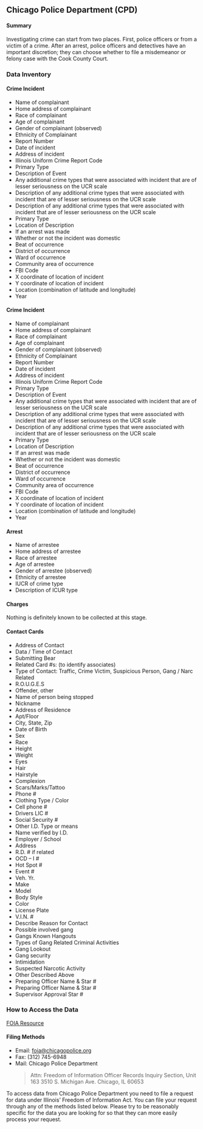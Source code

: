 ## Chicago Police Department (CPD)

#### Summary
Investigating crime can start from two places. First, police officers or from a victim of a crime. After an arrest, police officers and detectives have an important discretion; they can choose whether to file a misdemeanor or felony case with the Cook County Court.  

### Data Inventory

#### Crime Incident
* Name of complainant
* Home address of complainant
* Race of complainant
* Age of complainant
* Gender of complainant (observed)
* Ethnicity of Complainant
* Report Number
* Date of incident
* Address of incident
* Illinois Uniform Crime Report Code
* Primary Type
* Description of Event
* Any additional crime types that were associated with incident that are of lesser seriousness on the UCR scale
* Description of any additional crime types that were associated with incident that are of lesser seriousness on the UCR scale
* Description of any additional crime types that were associated with incident that are of lesser seriousness on the UCR scale
* Primary Type
* Location of Description
* If an arrest was made
* Whether or not the incident was domestic
* Beat of occurrence
* District of occurrence
* Ward of occurrence
* Community area of occurrence
* FBI Code
* X coordinate of location of incident
* Y coordinate of location of incident
* Location (combination of latitude and longitude)
* Year       

#### Crime Incident
* Name of complainant
* Home address of complainant
* Race of complainant
* Age of complainant
* Gender of complainant (observed)
* Ethnicity of Complainant
* Report Number
* Date of incident
* Address of incident
* Illinois Uniform Crime Report Code
* Primary Type
* Description of Event
* Any additional crime types that were associated with incident that are of lesser seriousness on the UCR scale
* Description of any additional crime types that were associated with incident that are of lesser seriousness on the UCR scale
* Description of any additional crime types that were associated with incident that are of lesser seriousness on the UCR scale
* Primary Type
* Location of Description
* If an arrest was made
* Whether or not the incident was domestic
* Beat of occurrence
* District of occurrence
* Ward of occurrence
* Community area of occurrence
* FBI Code
* X coordinate of location of incident
* Y coordinate of location of incident
* Location (combination of latitude and longitude)
* Year    

#### Arrest
* Name of arrestee
* Home address of arrestee
* Race of arrestee
* Age of arrestee
* Gender of arrestee (observed)
* Ethnicity of arrestee
* IUCR of crime type
* Description of ICUR type

#### Charges
Nothing is definitely known to be collected at this stage.  

#### Contact Cards
* Address of Contact
* Data / Time of Contact
* Submitting Bear
* Related Card #s: (to identify associates)
* Type of Contact: Traffic, Crime Victim, Suspicious Person, Gang / Narc Related 
* R.O.U.G.E.S
* Offender, other
* Name of person being stopped
* Nickname
* Address of Residence
* Apt/Floor
* City, State, Zip
* Date of Birth
* Sex
* Race
* Height
* Weight
* Eyes
* Hair
* Hairstyle
* Complexion
* Scars/Marks/Tattoo
* Phone #
* Clothing Type / Color
* Cell phone #
* Drivers LIC #
* Social Security #
* Other I.D. Type or means
* Name verified by I.D.
* Employer / School
* Address
* R.D. # if related
* OCD – I #
* Hot Spot #
* Event #
* Veh. Yr.
* Make
* Model
* Body Style
* Color
* License Plate
* V.I.N. #
* Describe Reason for Contact
* Possible involved gang
* Gangs Known Hangouts
* Types of Gang Related Criminal Activities
* Gang Lookout
* Gang security
* Intimidation
* Suspected Narcotic Activity
* Other Described Above
* Preparing Officer Name & Star #
* Preparing Officer Name & Star #
* Supervisor Approval Star #    

### How to Access the Data
[FOIA Resource](https://portal.chicagopolice.org/portal/page/portal/ClearPath/About%20CPD/Freedom%20of%20Information%20Act%20%28FOIA%29)  


#### Filing Methods
* Email: foia@chicagopolice.org
* Fax: (312) 745-6948
* Mail: Chicago Police Department
    > Attn: Freedom of Information Officer
    > Records Inquiry Section, Unit 163
    > 3510 S. Michigan Ave.
    > Chicago, IL 60653  
    
To access data from Chicago Police Department you need to file a request for data under Illinois’ Freedom of Information Act. You can file your request through any of the methods listed below. Please try to be reasonably specific for the data you are looking for so that they can more easily process your request.                                                                                        